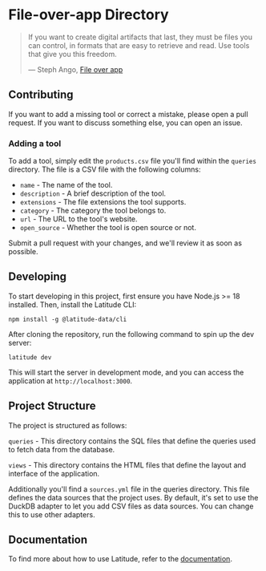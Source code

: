 # File-over-app Directory

> If you want to create digital artifacts that last, they must be files you can control, in formats that are easy to retrieve and read. Use tools that give you this freedom.
>
> — Steph Ango, [File over app](https://stephango.com/file-over-app)

## Contributing

If you want to add a missing tool or correct a mistake, please open a pull request. If you want to discuss something else, you can open an issue.

### Adding a tool

To add a tool, simply edit the `products.csv` file you'll find within the `queries` directory. The file is a CSV file with the following columns:

- `name` - The name of the tool.
- `description` - A brief description of the tool.
- `extensions` - The file extensions the tool supports.
- `category` - The category the tool belongs to.
- `url` - The URL to the tool's website.
- `open_source` - Whether the tool is open source or not.

Submit a pull request with your changes, and we'll review it as soon as possible.

## Developing

To start developing in this project, first ensure you have Node.js >= 18 installed. Then, install the Latitude CLI:

```
npm install -g @latitude-data/cli
```

After cloning the repository, run the following command to spin up the dev server:

```
latitude dev
```

This will start the server in development mode, and you can access the application at `http://localhost:3000`.

## Project Structure

The project is structured as follows:

`queries` - This directory contains the SQL files that define the queries used to fetch data from the database.

`views` - This directory contains the HTML files that define the layout and interface of the application.

Additionally you'll find a `sources.yml` file in the queries directory. This file defines the data sources that the project uses. By default, it's set to use the DuckDB adapter to let you add CSV files as data sources. You can change this to use other adapters.

## Documentation

To find more about how to use Latitude, refer to the [documentation](https://docs.latitude.so).
